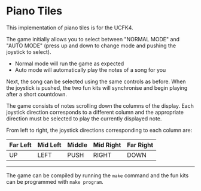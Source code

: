 # Piano Tiles

This implementation of piano tiles is for the UCFK4.

The game initially allows you to select between "NORMAL MODE" and "AUTO MODE" (press up and down to change mode and pushing the joystick to select).
* Normal mode will run the game as expected
* Auto mode will automatically play the notes of a song for you

Next, the song can be selected using the same controls as before. When the joystick is pushed, the two fun kits will synchronise and begin playing after a short countdown.

The game consists of notes scrolling down the columns of the display.
Each joystick direction corresponds to a different column and the appropriate direction must be selected to play the currently displayed note.

From left to right, the joystick directions corresponding to each column are:

Far Left | Mid Left | Middle | Mid Right | Far Right
-------- | -------- | ------ | --------- | ---------
   UP    |   LEFT   |  PUSH  |   RIGHT   |   DOWN


- - - -

The game can be compiled by running the `make` command and the fun kits can be programmed with `make program`.